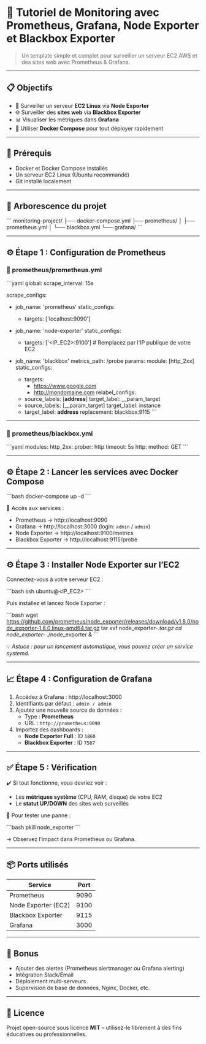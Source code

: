 # 🚀 Tutoriel de Monitoring avec Prometheus, Grafana, Node Exporter et Blackbox Exporter

> Un template simple et complet pour surveiller un serveur EC2 AWS et des sites web avec Prometheus & Grafana.

---

## 📋 Objectifs

- 📡 Surveiller un serveur **EC2 Linux** via **Node Exporter**
- 🌐 Surveiller des **sites web** via **Blackbox Exporter**
- 📊 Visualiser les métriques dans **Grafana**
- 🐳 Utiliser **Docker Compose** pour tout déployer rapidement

---

## 🧰 Prérequis

- Docker et Docker Compose installés
- Un serveur EC2 Linux (Ubuntu recommandé)
- Git installé localement

---

## 📂 Arborescence du projet

\`\`\`
monitoring-project/
├── docker-compose.yml
├── prometheus/
│   ├── prometheus.yml
│   └── blackbox.yml
└── grafana/
\`\`\`

---

## ⚙️ Étape 1 : Configuration de Prometheus

### 📁 prometheus/prometheus.yml

\`\`\`yaml
global:
  scrape_interval: 15s

scrape_configs:
  - job_name: 'prometheus'
    static_configs:
      - targets: ['localhost:9090']

  - job_name: 'node-exporter'
    static_configs:
      - targets: ['<IP_EC2>:9100']  # Remplacez par l'IP publique de votre EC2

  - job_name: 'blackbox'
    metrics_path: /probe
    params:
      module: [http_2xx]
    static_configs:
      - targets:
          - https://www.google.com
          - http://mondomaine.com
    relabel_configs:
      - source_labels: [__address__]
        target_label: __param_target
      - source_labels: [__param_target]
        target_label: instance
      - target_label: __address__
        replacement: blackbox:9115
\`\`\`

---

### 📁 prometheus/blackbox.yml

\`\`\`yaml
modules:
  http_2xx:
    prober: http
    timeout: 5s
    http:
      method: GET
\`\`\`

---

## ⚙️ Étape 2 : Lancer les services avec Docker Compose

\`\`\`bash
docker-compose up -d
\`\`\`

📌 Accès aux services :

- Prometheus → http://localhost:9090
- Grafana → http://localhost:3000 (login: `admin` / `admin`)
- Node Exporter → http://localhost:9100/metrics
- Blackbox Exporter → http://localhost:9115/probe

---

## ⚙️ Étape 3 : Installer Node Exporter sur l’EC2

Connectez-vous à votre serveur EC2 :

\`\`\`bash
ssh ubuntu@<IP_EC2>
\`\`\`

Puis installez et lancez Node Exporter :

\`\`\`bash
wget https://github.com/prometheus/node_exporter/releases/download/v1.8.0/node_exporter-1.8.0.linux-amd64.tar.gz
tar xvf node_exporter-*.tar.gz
cd node_exporter-*
./node_exporter &
\`\`\`

💡 *Astuce : pour un lancement automatique, vous pouvez créer un service systemd.*

---

## 📈 Étape 4 : Configuration de Grafana

1. Accédez à Grafana : http://localhost:3000  
2. Identifiants par défaut : `admin / admin`  
3. Ajoutez une nouvelle source de données :
   - Type : **Prometheus**
   - URL : `http://prometheus:9090`  
4. Importez des dashboards :
   - **Node Exporter Full** : ID `1860`
   - **Blackbox Exporter** : ID `7587`

---

## ✅ Étape 5 : Vérification

✔️ Si tout fonctionne, vous devriez voir :
- Les **métriques système** (CPU, RAM, disque) de votre EC2
- Le **statut UP/DOWN** des sites web surveillés

🧪 Pour tester une panne :

\`\`\`bash
pkill node_exporter
\`\`\`

→ Observez l’impact dans Prometheus ou Grafana.

---

## 📦 Ports utilisés

| Service             | Port |
|---------------------|------|
| Prometheus          | 9090 |
| Node Exporter (EC2) | 9100 |
| Blackbox Exporter   | 9115 |
| Grafana             | 3000 |

---

## 🧠 Bonus

- Ajouter des alertes (Prometheus alertmanager ou Grafana alerting)
- Intégration Slack/Email
- Déploiement multi-serveurs
- Supervision de base de données, Nginx, Docker, etc.

---

## 📝 Licence

Projet open-source sous licence **MIT** – utilisez-le librement à des fins éducatives ou professionnelles.
